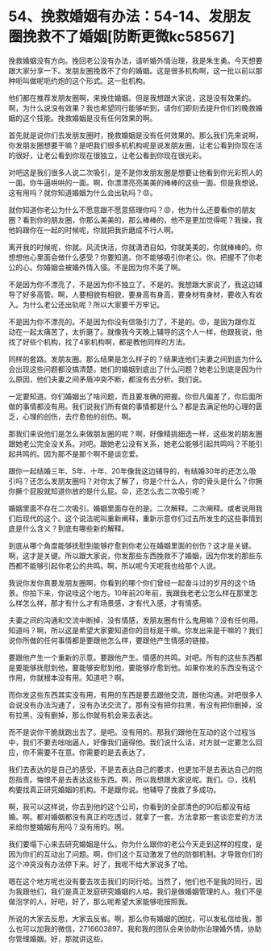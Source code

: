 # 54、挽救婚姻有办法：54-14、发朋友圈挽救不了婚姻[防断更微kc58567]

挽救婚姻没有方向。挽回老公没有办法，请听婚外情治理，我是朱生勇。今天想要跟大家分享一下。发朋友圈挽救不了你的婚姻。这是很多机构啊，这一批以前以那种呃叫做呢呃约炮的这个形式。这一批机构。

他们都在推荐发朋友圈啊，来挽住婚姻。但是我想跟大家说，这是没有效果的。啊，为什么说没有效果？我也希望同行能够听到，请你们即刻去提升你们的晚救婚姻的这个技能。挽救婚姻是没有任何效果的啊。

首先就是说你们去发朋友圈时，挽救婚姻是没有任何效果的。那么我们先来说啊，你发朋友圈想要干嘛？是吧我们很多机机构呢是说发朋友圈，让老公看到你现在活的很好，让老公看到你现在很独立，让老公看到你现在很光彩。

对吧这是我们很多人说二次吸引，是不是你发朋友圈是想要让他看到你光彩照人的一面。你牛逼哄哄的一面。啊，你漂漂亮亮美美的棒棒的这些一面。但是我想说。这有用吗？就你知道婚姻为什么会出轨吗？😡。

就你知道你老公为什么不愿意跟不愿意搭理你吗？😡，他为什么还要看你的朋友圈？看到你的朋友圈，你那么美美的，那么棒棒的，他不是更加觉得呢？我操，我他妈跟你在一起的时候呢，你就把我折磨成不行人啊。

离开我的时候呢，你就。风流快活，你就潇洒自如，你就美美的，你就棒棒的。你想想他心里面会做什么感受？你要知道。你不能够吸引你老公。你。把握不了你老公的心。你婚姻会被婚外情入侵。不是因为你不美了啊。

不是因为你不漂亮了，不是因为你不独立了。不是的。我想跟大家说了，我这边辅导了好多高管。啊，人要相貌有相貌，要身高有身高，要身材有身材，要收入有收入。为什么老公还出轨呢？所以大家要千万牢记。

不是因为你不漂亮的。不是因为你没有信吸引力了，不是的。😡，是因为跟你互动在一起太痛苦了，太折磨了。就像我今天晚上辅导的这个人一样，他跟我说，他找了好些个机构，找了4家机构啊，都是教他同样的方法。

同样的套路。发朋友圈。那么结果是怎么样子的？结果连他们夫妻之间到底为什么会出现这些问题都没搞清楚。她们的婚姻到底出了什么问题？她老公到底是因为什么原因，他们夫妻之间矛盾冲突不断，都没有去分析。我们说。

一定要知道。你们婚姻出了啥问题，而且要准确的把握。你但凡偏差了，你后面所做的事情都没有用。我们说我们所有做的事情都是什么？都是去满足他的心理的匮乏，心理的创伤，去疗愈他的创伤。啊。

那我们来说他们是怎么来做朋友圈的呢？啊，好像精挑细选一样，这些发的朋友圈跟她老公完全没关系。对吧。跟她老公没有关系，她老公能够引起共鸣吗？不能引起共鸣的。因为那不是那个啊不是谈恋爱。

跟你一起结婚三年、5年、十年、20年像我这边辅导的，有结婚30年的还怎么吸引吗？还怎么发朋友圈吗？对你太了解了，你是个什么人，你的骨头是什么？你撅你撅个屁股就知道你放的是什么屁。😡，还怎么去二次吸引呢？

婚姻里面不存在二次吸引。婚姻里面存在的是。二次解释。二次阐释。或者说用我们后现代的这个。这个说法呢叫重新阐释，重新示意你们过去所发生的这些事情到底是什么含义？到底有哪些新的解释。

到底从哪个角度能够抚慰到能够疗愈到你老公在婚姻里面的创伤？这才是关键。啊，这才是关键。所以跟大家说，你发那些东西挽救不了婚姻，因为你发的那些东西都不能够引起你老公的共鸣。啊，所以呢今天呢我也给那个人说。

我说你发你真要发朋友圈啊，你看到的哪个你们曾经一起奋斗过的岁月的这个场景。你拍下来，你说哇这个地方。10年前20年前，我跟我老老公怎么样在那里怎么样怎么样，那才有什么才有场景感，才有代入感，才有情感。

夫妻之间的沟通和交流中断掉，没有情感，发朋友圈有什么鬼用嘛？没有任何用。知道吗？啊，所以这是希望大家要知道你的目标是干嘛。你发出来是干嘛的？我们说你所做的任何事情都是要跟他怎么样，要跟他产生情感的链接。

要跟他产生一个重新的示意。要跟他产生。情感的共鸣。对吧。所有的这些东西都是要能够抚慰到他，要能够安慰到他，要能够疗愈到他。如果你发的东西没有这个作用，你就根本没有用。知道吧？啊。

而你发这些东西其实没有用，有用的东西是要去跟他交流，跟他沟通。对吧很多人会说没有办法沟通了，没有办法交流了。那有没有把你拉黑，有没有把你删掉，没有拉黑，没有删掉，那么你就有机会来去表达。

而不是说你干脆就跑出去了。是吧。没有用的。那我们跟他在互动的这个过程当中，我们不要去咄咄逼人，好像我们逼得他。我们说什么话，对方就一定要怎么回应，你不需要不在意。你需要的是去表达了。

我们去表达的是自己的感受，不是去表达自己的要求，也更加不是去表达自己的抱怨指责。悔恨不是去表达这些东西。啊，所以我想跟大家说呢。我们。😔，找机构要找真正研究婚姻的机构。不是跟你说。他辅导了挽救了多成功。

啊，我可以这样说，你去到他的这个公司，你看到的全部清色的90后都没有结婚。啊。都对婚姻都没有真正的吃透过，就拿了一套。方法拿那一套谈恋爱的方法来给你整婚姻有用吗？没有用的。啊。

我们要塌下心来去研究婚姻是什么。你为什么跟你的老公今天走到这样的程度，是因为你们的互动出了问题。啊，你们这个互动激发了他的防御机制。才导致你们的这个冲突没有办法停下来。好了，我呢不给大家说多了哈。

嗯在这个地方呢也没有要去攻击我们的同行哈。当然了，他们也不是我的同行，因为我跟他们，我们是真正发庭研究婚姻的人哈。我们是做婚姻管理的人。我们不是做泡学的人，好吧，好了，那么呢希望大家能够呃按照我。

所说的大家去反思，大家去反省。啊，那么你有婚姻的困扰，可以发私信给我，那么也可以加我的微信，2716603897。我和我的团队会来协助你治理婚外情，协助你管理婚姻。好，那就讲这些。


